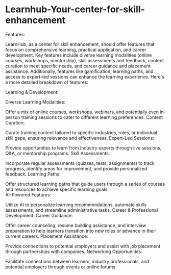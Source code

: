 # Learnhub-Your-center-for-skill-enhancement
Features:

LearnHub, as a center for skill enhancement, should offer features that focus on comprehensive learning, practical application, and career development. Key features include diverse learning modalities (online courses, workshops, mentorship), skill assessments and feedback, content curation to meet specific needs, and career guidance and placement assistance. Additionally, features like gamification, learning paths, and access to expert-led sessions can enhance the learning experience. 
Here's a more detailed breakdown of features:

Learning & Development:

Diverse Learning Modalities:

Offer a mix of online courses, workshops, webinars, and potentially even in-person training sessions to cater to different learning preferences. 
Content Curation:

Curate training content tailored to specific industries, roles, or individual skill gaps, ensuring relevance and effectiveness. 
Expert-Led Sessions:

Provide opportunities to learn from industry experts through live sessions, Q&A, or mentorship programs. 
Skill Assessments:

Incorporate regular assessments (quizzes, tests, assignments) to track progress, identify areas for improvement, and provide personalized feedback. 
Learning Paths:

Offer structured learning paths that guide users through a series of courses and resources to achieve specific learning goals.  
AI-Powered Features:

Utilize AI to personalize learning recommendations, automate skills assessments, and streamline administrative tasks. 
Career & Professional Development:
Career Guidance:

Offer career counseling, resume building assistance, and interview preparation to help learners transition into new roles or advance in their current careers. 
Placement Assistance:

Provide connections to potential employers and assist with job placement through partnerships with companies. 
Networking Opportunities:

Facilitate connections between learners, industry professionals, and potential employers through events or online forums. 
 
